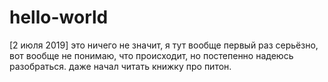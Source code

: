 # hello-world
[2 июля 2019] это ничего не значит, я тут вообще первый раз 
серьёзно, вот вообще не понимаю, что происходит, но постепенно надеюсь разобраться. 
даже начал читать книжку про питон.
